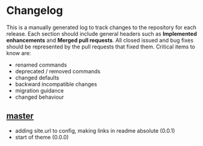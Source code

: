 # Changelog

This is a manually generated log to track changes to the repository for each release. 
Each section should include general headers such as **Implemented enhancements** 
and **Merged pull requests**. All closed issued and bug fixes should be 
represented by the pull requests that fixed them.
Critical items to know are:

 - renamed commands
 - deprecated / removed commands
 - changed defaults
 - backward incompatible changes
 - migration guidance
 - changed behaviour

## [master](https://github.com/vsoch/docsy-jekyll/tree/master)
 - adding site.url to config, making links in readme absolute (0.0.1)
 - start of theme  (0.0.0)
